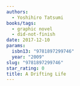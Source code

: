 ```yaml
---
authors:
  - Yoshihiro Tatsumi
books/tags:
  - graphic novel
  - did-not-finish
date: 2017-12-10
params:
  isbn13: "9781897299746"
  year: "2009"
slug: "9781897299746"
star_rating: 0
title: A Drifting Life
---
```


<!--more-->
